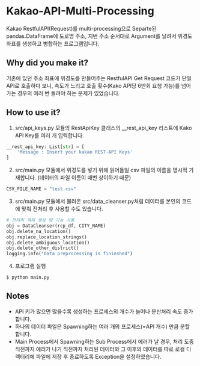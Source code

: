 # Kakao-API-Multi-Processing

Kakao RestfulAPI(Request)를 multi-processing으로 Separte된 pandas.DataFrame에 도로명 주소, 지번 주소 순서대로 Argument를 날려서 위경도 좌표를 생성하고 병합하는 프로그램입니다.

## Why did you make it?

기존에 있던 주소 좌표에 위경도를 만들어주는 RestfulAPI Get Request 코드가 단일 API로 호출하다 보니, 속도가 느리고 호출 횟수(Kako API당 6만회 요청 가능)를 넘어가는 경우의 여러 번 돌려야 하는 문제가 있었습니다.

## How to use it?

1. src/api_keys.py 모듈의 RestApiKey 클래스의 __rest_api_key 리스트에 Kako API Key를 여러 개 입력합니다.

```python
__rest_api_key: List[str] = [
    'Message : Insert your kakao REST-API Keys'
]
```

2. src/main.py 모듈에서 위경도를 넣기 위해 읽어들일 csv 파일의 이름을 명시적 기재합니다. (데이터의 파일 이름이 매번 상이하기 때문)

```python
CSV_FILE_NAME = "test.csv"
```

3. src/main.py 모듈에서 불러온 src/data_cleanser.py처럼 데이터를 본인의 코드에 맞춰 전처리 후 사용할 수도 있습니다.

```python
# 전처리 객체 생성 및 기능 사용
obj = DataCleanser(rcp_df, CITY_NAME)
obj.delete_na_location()
obj.replace_location_strings()
obj.delete_ambiguous_location()
obj.delete_other_district()
logging.info("Data preprocessing is fininshed")
```

4. 프로그램 실행

```bash
$ python main.py
```


Notes
------
- API 키가 많으면 많을수록 생성하는 프로세스의 개수가 늘어나 분산처리 속도 증가합니다.
- 하나의 데이터 파일은 Spawning하는 여러 개의 프로세스(=API 개수) 만큼 분할 합니다.
- Main Process에서 Spawning하는 Sub Process에서 에러가 날 경우, 처리 도중 직전까지 에러가 나기 직전까지 처리된 데이터와 그 이후의 데이터를 따로 로컬 디렉터리에 파일에 저장 후 종료하도록 Exception을 설정하였습니다.
